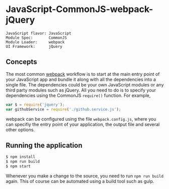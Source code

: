 JavaScript-CommonJS-webpack-jQuery
==================================
```
JavaScript flavor: JavaScript
Module Spec:       CommonJS
Module Loader:     webpack
UI Framework:      jQuery
```

Concepts
--------
The most common [webpack](http://webpack.github.io/) workflow is to start at the main entry point of your JavaScript app and bundle it along with all the dependencies into a single file. The dependencies could be your own JavaScript modules or any third party modules such as jQuery. All you need to do is to specify your dependencies using the CommonJS `require()` function. For example,

```javascript
var $ = require('jquery');
var githubService = require('./github.service.js');
```

webpack can be configured using the file `webpack.config.js`, where you can specifiy the entry point of your application, the output file and several other options.

Running the application
-----------------------
```bash
$ npm install
$ npm run build
$ npm start
```

Whenever you make a change to the source, you need to run `npm run build` again. This of course can be automated using a build tool such as gulp.
